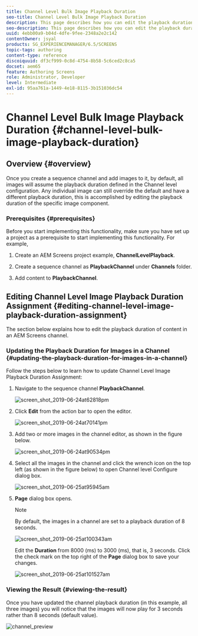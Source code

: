 ```yaml
---
title: Channel Level Bulk Image Playback Duration
seo-title: Channel Level Bulk Image Playback Duration
description: This page describes how you can edit the playback duration of a specific image component.
seo-description: This page describes how you can edit the playback duration of a specific image component.
uuid: 4ebb00a9-b04d-4dfe-9fee-2348a2e2c142
contentOwner: jsyal
products: SG_EXPERIENCEMANAGER/6.5/SCREENS
topic-tags: authoring
content-type: reference
discoiquuid: df3cf999-0c8d-4754-8b58-5c6ced2c8ca5
docset: aem65
feature: Authoring Screens
role: Administrator, Developer
level: Intermediate
exl-id: 95aa761a-1449-4e18-8115-3b151036dc54
---
```

# Channel Level Bulk Image Playback Duration {#channel-level-bulk-image-playback-duration}

## Overview {#overview}

Once you create a sequence channel and add images to it, by default, all images will assume the playback duration defined in the Channel level configuration. Any individual image can still override the default and have a different playback duration, this is accomplished by editing the playback duration of the specific image component.

### Prerequisites {#prerequisites}

Before you start implementing this functionality, make sure you have set up a project as a prerequisite to start implementing this functionality. For example,

1. Create an AEM Screens project example, **ChannelLevelPlayback**. 

1. Create a sequence channel as **PlaybackChannel** under **Channels** folder.

1. Add content to **PlaybackChannel**.

## Editing Channel Level Image Playback Duration Assignment {#editing-channel-level-image-playback-duration-assignment}

The section below explains how to edit the playback duration of content in an AEM Screens channel.

### Updating the Playback Duration for Images in a Channel {#updating-the-playback-duration-for-images-in-a-channel}

Follow the steps below to learn how to update Channel Level Image Playback Duration Assignment:

1. Navigate to the sequence channel **PlaybackChannel**.

   ![screen_shot_2019-06-24at62818pm](assets/screen_shot_2019-06-24at62818pm.png)

1. Click **Edit** from the action bar to open the editor.

   ![screen_shot_2019-06-24at70141pm](assets/screen_shot_2019-06-24at70141pm.png)

1. Add two or more images in the channel editor, as shown in the figure below.

   ![screen_shot_2019-06-24at90534pm](assets/screen_shot_2019-06-24at90534pm.png)

1. Select all the images in the channel and click the wrench icon on the top left (as shown in the figure below) to open Channel level Configure dialog box.

   ![screen_shot_2019-06-25at95945am](assets/screen_shot_2019-06-25at95945am.png)

1. **Page** dialog box opens.

   >[!NOTE]
   >By default, the images in a channel are set to a playback duration of 8 seconds.

   ![screen_shot_2019-06-25at100343am](assets/screen_shot_2019-06-25at100343am.png)

   Edit the **Duration** from 8000 (ms) to 3000 (ms), that is, 3 seconds. Click the check mark on the top right of the **Page** dialog box to save your changes.

   ![screen_shot_2019-06-25at101527am](assets/screen_shot_2019-06-25at101527am.png)

### Viewing the Result {#viewing-the-result}

Once you have updated the channel playback duration (in this example, all three images) you will notice that the images will now play for 3 seconds rather than 8 seconds (default value).

![channel_preview](assets/channel_preview.gif)
